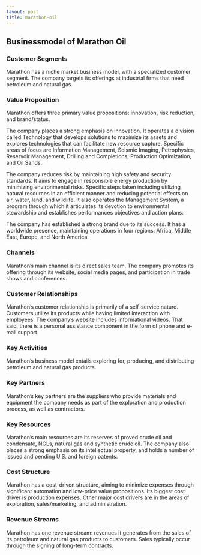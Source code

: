 ```yaml
---
layout: post
title: marathon-oil
---
```


Businessmodel of Marathon Oil
------------------------------

### Customer Segments

Marathon has a niche market business model, with a specialized customer segment. The company targets its offerings at industrial firms that need petroleum and natural gas.

### Value Proposition

Marathon offers three primary value propositions: innovation, risk reduction, and brand/status.

The company places a strong emphasis on innovation. It operates a division called Technology that develops solutions to maximize its assets and explores technologies that can facilitate new resource capture. Specific areas of focus are Information Management, Seismic Imaging, Petrophysics, Reservoir Management, Drilling and Completions, Production Optimization, and Oil Sands.

The company reduces risk by maintaining high safety and security standards. It aims to engage in responsible energy production by minimizing environmental risks. Specific steps taken including utilizing natural resources in an efficient manner and reducing potential effects on air, water, land, and wildlife. It also operates the Management System, a program through which it articulates its devotion to environmental stewardship and establishes performances objectives and action plans.

The company has established a strong brand due to its success. It has a worldwide presence, maintaining operations in four regions: Africa, Middle East, Europe, and North America.

### Channels

Marathon’s main channel is its direct sales team. The company promotes its offering through its website, social media pages, and participation in trade shows and conferences.

### Customer Relationships

Marathon’s customer relationship is primarily of a self-service nature. Customers utilize its products while having limited interaction with employees. The company’s website includes informational videos. That said, there is a personal assistance component in the form of phone and e-mail support.

### Key Activities

Marathon’s business model entails exploring for, producing, and distributing petroleum and natural gas products.

### Key Partners

Marathon’s key partners are the suppliers who provide materials and equipment the company needs as part of the exploration and production process, as well as contractors.

### Key Resources

Marathon’s main resources are its reserves of proved crude oil and condensate, NGLs, natural gas and synthetic crude oil. The company also places a strong emphasis on its intellectual property, and holds a number of issued and pending U.S. and foreign patents.

### Cost Structure

Marathon has a cost-driven structure, aiming to minimize expenses through significant automation and low-price value propositions. Its biggest cost driver is production expenses. Other major cost drivers are in the areas of exploration, sales/marketing, and administration.

### Revenue Streams

Marathon has one revenue stream: revenues it generates from the sales of its petroleum and natural gas products to customers. Sales typically occur through the signing of long-term contracts.
